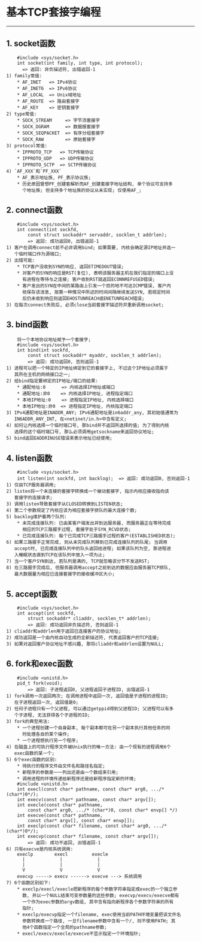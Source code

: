 # **基本TCP套接字编程**
***

## **1. socket函数**
        #include <sys/socket.h>
        int socket(int family, int type, int protocol);
          => 返回: 非负描述符, 出错返回-1
    1) family常值:
        * AF_INET   => IPv4协议
        * AF_INET6  => IPv6协议
        * AF_LOCAL  => Unix域地址
        * AF_ROUTE  => 路由套接字
        * AF_KEY    => 密钥套接字
    2) type常值:
        * SOCK_STREAM     => 字节流套接字
        * SOCK_DGRAM      => 数据报套接字
        * SOCK_SEQPACKET  => 有序分组套接字
        * SOCK_RAW        => 原始套接字
    3) protocol常值:
        * IPPROTO_TCP   => TCP传输协议
        * IPPROTO_UDP   => UDP传输协议
        * IPPROTO_SCTP  => SCTP传输协议
    4) `AF_XXX`和`PF_XXX`
        * AF_表示地址族, PF_表示协议族;
        * 历史原因曾想PF_创建套解析而AF_创建套接字地址结构, 单个协议可支持多
          个地址族; 但支持多个地址族的协议从未实现; 仅使用AF_;

## **2. connect函数**
        #include <sys/socket.h>
        int connect(int sockfd, 
            const struct sockaddr* servaddr, socklen_t addrlen);
            => 返回: 成功返回0, 出错返回-1
    1) 客户在调用connect前不必非调用bind; 如果需要, 内核会确定源IP地址并选一
       个临时端口作为源端口;
    2) 出错可能:
        * TCP客户没收到SYN的响应, 返回ETIMEDOUT错误;
        * 对客户的SYN的响应是RST(复位), 表明该服务器主机在我们指定的端口上没
          有进程在等待与之连接; 客户收到RST就返回ECONNREFUSED错误;
        * 客户发出的SYN在中间的某路由上引发一个目的地不可达ICMP错误, 客户内
          核保存该消息, 按第一种情况中所述的时间间隔继续发送SYN, 若规定时间
          后仍未收到响应则返回EHOSTUNREACH或ENETUNREACH错误;
    3) 在每次connect失败后, 必须close当前套接字描述符并重新调用socket;


## **3. bind函数**
        将一个本地协议地址赋予一个套接字;
        #include <sys/socket.h>
        int bind(int sockfd, 
            const struct sockaddr* myaddr, socklen_t addrlen);
            => 返回: 成功返回0, 否则返回-1
    1) 进程可以把一个特定的IP地址绑定到它的套接字上, 不过这个IP地址必须属于
       其所在主机的网络接口之一;
    2) 给bind指定要绑定的IP地址/端口的结果:
        * 通配地址:0      => 内核选择IP地址或端口
        * 通配地址:非0    => 内核选择IP地址, 进程指定端口
        * 本地IP地址:0    => 进程指定IP地址, 内核选择端口
        * 本地IP地址:非0  => 进程指定IP地址, 内核指定端口
    3) IPv4通配地址是INADDR_ANY; IPv6通配地址是in6addr_any, 其初始值通常为
       IN6ADDR_ANY_INT, 在<netinet/in.h>中含有定义;
    4) 如何让内核选择一个临时端口号, 那bind并不返回所选择的值; 为了得到内核
       选择的这个临时端口号, 那么必须调用getsockname来返回协议地址;
    5) bind返回EADDRINUSE错误来表示地址已经使用;


## **4. listen函数**
        #include <sys/socket.h>
        int listen(int sockfd, int backlog);  => 返回: 成功返回0, 否则返回-1
    1) 仅由TCP服务器调用;
    2) listen将一个未连接的套接字转换成一个被动套接字, 指示内核应接收指向该
       套接字的连接请求;
    3) 调用listen导致套接字从CLOSED转换到LISTEN状态;
    4) 第二个参数规定了内核应该为相应套接字排队的最大连接个数;
    5) backlog维护着两个队列:
        * 未完成连接队列: 已由某客户端发出并到达服务器, 而服务器正在等待完成
          相应的TCP三路握手过程, 套接字处于SYN_RCVD状态;
        * 已完成连接队列: 每个已完成TCP三路握手过程的客户(ESTABLISHED状态);
    6) 如果三路握手正常完成, 则从未完成队列移到已完成连接队列的队尾; 当调用
       accept时, 已完成连接队列中的队头返回给进程; 如果该队列为空, 那进程进
       入睡眠状态直到TCP在该队列中放入一项为止;
    7) 当一个客户SYN到达, 若队列是满的, TCP就忽略该分节不发送RST;
    8) 在三路握手完成后, 但服务器调用accept之前到达的数据应由服务器TCP排队,
       最大数据量为相应已连接套接字的接收缓冲区大小;


## **5. accept函数**
        #include <sys/socket.h>
        int accept(int sockfd, 
            struct sockaddr* cliaddr, socklen_t* addrlen);
            => 返回: 成功返回非负描述符, 否则返回-1
    1) cliaddr和addrlen用于返回已连接客户的协议地址;
    2) 成功返回是一个由内核自动生成的全新描述符, 代表返回客户的TCP连接;
    3) 如果对返回客户协议地址不感兴趣, 那将cliaddr和addrlen设置为NULL;


## **6. fork和exec函数**
        #include <unistd.h>
        pid_t fork(void);   
            => 返回: 子进程返回0, 父进程返回子进程ID, 出错返回-1
    1) fork调用一次返回两次; 在调用进程中返回一次, 返回值是子进程的进程ID; 
       在子进程返回一次, 返回值是0;
    2) 任何子进程只有一个父进程, 可以通过getppid得到父进程ID; 父进程可以有多
       个子进程, 无法获得各个子进程的ID;
    3) fork的典型用法:
        * 一个进程创建一个自身副本, 每个副本都可在另一个副本执行其他任务的同
          时处理各自的某个操作;
        * 一个进程想执行另一个程序;
    4) 在磁盘上的可执行程序文件被Unix执行的唯一方法: 由一个现有的进程调用6个
       exec函数的某一个;
    5) 6个exec函数的区别:
        * 待执行的程序文件由文件名和路径名指定;
        * 新程序的参数是一一列出还是由一个数组来引用;
        * 调用进程的环境传递给新程序还是给新程序指定新的环境;
        #include <unistd.h>
        int execl(const char* pathname, const char* arg0, .../*(char*)0*/);
        int execv(const char* pathname, const char* argv[]);
        int execle(const char* pathname, 
            const char* arg0, .../* (char*)0, const char* envp[] */)
        int execve(const char* pathname, 
            const char* argv[], const char* envp[]);
        int execlp(const char* filename, const char* arg0, .../*(char*)0*/);
        int execvp(const char* filename, const char* argv[]);
            => 返回: 成功不返回, 出错返回-1
    6) 只有execve是内核系统调用:
        execlp        execl         execle
          |             |             |
          |             |             |
          V             V             V
        execvp -----> execv ------> execve ---> 系统调用
    7) 6个函数区别如下:
        * execlp/execl/execle把新程序的每个参数字符串指定成exec的一个独立参
          数, 并以一个NULL结束可变参数量的这些参数; execvp/execv/execve都有
          一个作为exec参数的argv数组, 其中含有指向新程序各个参数字符串的所有
          指针;
        * execlp/execvp指定一个filename, exec使用当前PATH环境变量把该文件名
          参数转换成一个路径, 一旦filename参数中含有一个/, 则不使用PATH; 其
          他4个函数指定一个全局的pathname参数;
        * execl/execv/execle/execve不显示指定一个环境指针;
